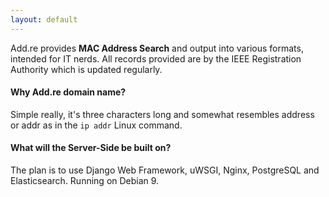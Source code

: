```yaml
---
layout: default
---
```


Add.re provides **MAC Address Search** and output into various formats, intended for IT nerds.
All records provided are by the IEEE Registration Authority which is updated regularly. 

#### Why Add.re domain name?
Simple really, it's three characters long and somewhat resembles address or addr as in the `ip addr` Linux command.

#### What will the Server-Side be built on?
The plan is to use Django Web Framework, uWSGI, Nginx, PostgreSQL and Elasticsearch. Running on Debian 9.
